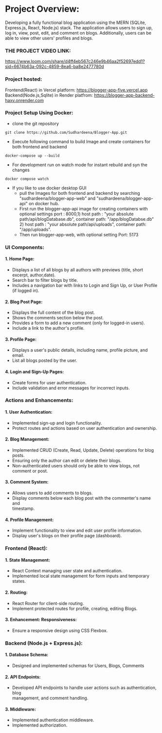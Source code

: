 # Project Overview:    
Developing a fully functional blog application using the MERN (SQLite, Express.js, React, Node.js) stack. The application allows users to sign up, log in, view, post, edit, and comment on blogs. Additionally, users can be able to view other users' profiles and blogs.

### THE PROJECT VIDEO LINK: 
https://www.loom.com/share/d4ff4eb567c246e9b46aa2f52697edd1?sid=6674b63a-092c-4859-8ea6-ba8e2477780d

### Project hosted:  
Frontend(React) in Vercel platform: https://blogger-app-five.vercel.app
Backend(Node.js,Sqlite) in Render platfrom: https://blogger-app-backend-haxv.onrender.com

### Project Setup Using Docker:
- clone the git repository
```
git clone https://github.com/Sudhardeena/Blogger-App.git
```
- Execute following command to build Image and create containers for both frontend and backend
```
docker-compose up --build
```
- For development run on watch mode for instant rebuild and syn the changes
```
docker compose watch
```
- If you like to use docker desktop GUI
  - pull the Images for both frontend and backend by searching "sudhardeena/blogger-app-web" and "sudhardeena/blogger-app-api" on docker hub.
  - First run the blogger-app-api image for creating containers with optional settings port : 8000,1) host path : "your absolute path/api/blogDatabase.db", container path: "/app/blogDatabse.db" 2) host path : "your absolute path/api/uploads", container path: "/app/uploads".
  - Then run blogger-app-web, with optional setting Port: 5173

### UI Components:
#### 1. Home Page:
- Displays a list of all blogs by all authors with previews (title, short excerpt, author,date).
- Search bar to filter blogs by title.    
- Includes a navigation bar with links to Login and Sign Up, or User Profile (if logged in).
#### 2. Blog Post Page:
- Displays the full content of the blog post.    
- Shows the comments section below the post.    
- Provides a form to add a new comment (only for logged-in users).    
- Include a link to the author's profile.
#### 3. Profile Page:
- Displays a user's public details, including name, profile picture, and email.    
- List all blogs posted by the user.    
#### 4. Login and Sign-Up Pages:
- Create forms for user authentication.    
- Include validation and error messages for incorrect inputs.    
    
### Actions and Enhancements:    
#### 1. User Authentication:    
- Implemented sign-up and login functionality.    
- Protect routes and actions based on user authentication and ownership.    
#### 2. Blog Management:    
- Implemented CRUD (Create, Read, Update, Delete) operations for blog posts.    
- Ensuring only the author can edit or delete their blogs.    
- Non-authenticated users should only be able to view blogs, not comment or post.    
#### 3. Comment System:    
- Allows users to add comments to blogs.    
- Display comments below each blog post with the commenter's name and    
  timestamp.    
#### 4. Profile Management:    
- Implement functionality to view and edit user profile information.    
- Display user's blogs on their profile page (dashboard).    
    
### Frontend (React):    
#### 1. State Management:    
-  React Context managing user state and authentication.    
- Implemented local state management for form inputs and temporary states.    
#### 2. Routing:    
- React Router for client-side routing.    
- Implement protected routes for profile, creating, editing Blogs.    
#### 3. Enhancement: Responsiveness:    
- Ensure a responsive design using CSS Flexbox.    

### Backend (Node.js + Express.js):    
#### 1. Database Schema:    
- Designed and implemented schemas for Users, Blogs, Comments    
    
#### 2. API Endpoints:    
- Developed API endpoints to handle user actions such as authentication, blog    
management, and comment handling.    
    
#### 3. Middleware:    
- Implemented authentication middleware.
- Implemented authorization.
